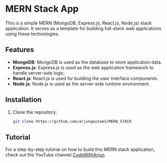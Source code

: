 # MERN Stack App

This is a simple MERN (MongoDB, Express.js, React.js, Node.js) stack application. It serves as a template for building full-stack web applications using these technologies.

## Features

- **MongoDB**: MongoDB is used as the database to store application data.
- **Express.js**: Express.js is used as the web application framework to handle server-side logic.
- **React.js**: React.js is used for building the user interface components.
- **Node.js**: Node.js is used as the server-side runtime environment.

## Installation

1. Clone the repository:

   ```bash
   git clone https://github.com/arjungautam1/MERN_STACK

## Tutorial

For a step-by-step tutorial on how to build this MERN stack application, check out the YouTube channel [CodeWithArjun](https://www.youtube.com/codewitharjun).

